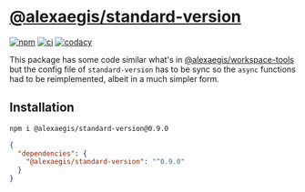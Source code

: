 # [@alexaegis/standard-version](https://github.com/AlexAegis/js-tooling/tree/master/packages/standard-version)

[![npm](https://img.shields.io/npm/v/@alexaegis/standard-version/latest)](https://www.npmjs.com/package/@alexaegis/standard-version)
[![ci](https://github.com/AlexAegis/js-tooling/actions/workflows/cicd.yml/badge.svg)](https://github.com/AlexAegis/js-tooling/actions/workflows/cicd.yml)
[![codacy](https://app.codacy.com/project/badge/Grade/7939332dc9454dc1b0529e720ff902e6)](https://www.codacy.com/gh/AlexAegis/js-tooling/dashboard?utm_source=github.com&utm_medium=referral&utm_content=AlexAegis/js-tooling&utm_campaign=Badge_Grade)

This package has some code similar what's in
[@alexaegis/workspace-tools](https://github.com/AlexAegis/js-core/tree/master/packages/workspace-tools)
but the config file of `standard-version` has to be sync so the `async`
functions had to be reimplemented, albeit in a much simpler form.

## Installation

```sh
npm i @alexaegis/standard-version@0.9.0
```

```json
{
  "dependencies": {
    "@alexaegis/standard-version": "^0.9.0"
  }
}
```
